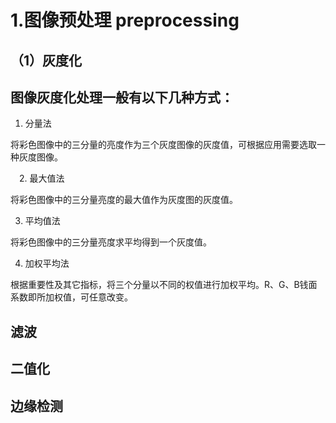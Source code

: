 # 1.图像预处理 preprocessing

## （1）灰度化

## 图像灰度化处理一般有以下几种方式：

1. 分量法

将彩色图像中的三分量的亮度作为三个灰度图像的灰度值，可根据应用需要选取一种灰度图像。


　2. 最大值法

将彩色图像中的三分量亮度的最大值作为灰度图的灰度值。


3. 平均值法

将彩色图像中的三分量亮度求平均得到一个灰度值。

4. 加权平均法

根据重要性及其它指标，将三个分量以不同的权值进行加权平均。R、G、B钱面系数即所加权值，可任意改变。



## 	滤波

## 	二值化

## 	边缘检测
